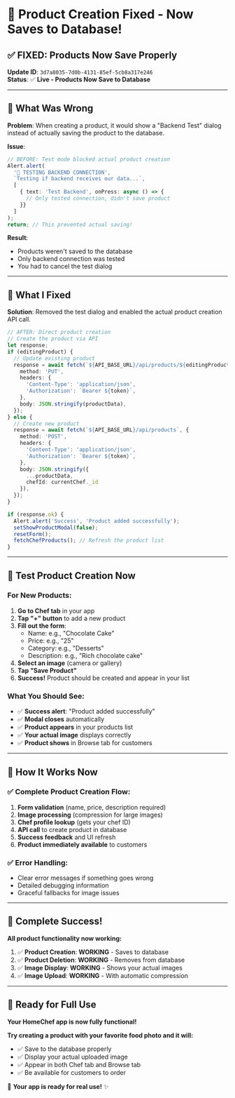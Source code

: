 # 🔧 Product Creation Fixed - Now Saves to Database!

## ✅ **FIXED: Products Now Save Properly**

**Update ID**: `3d7a8035-7d0b-4131-85ef-5cb8a317e246`  
**Status**: ✅ **Live - Products Now Save to Database**

---

## 🎯 **What Was Wrong**

**Problem**: When creating a product, it would show a "Backend Test" dialog instead of actually saving the product to the database.

**Issue**: 
```typescript
// BEFORE: Test mode blocked actual product creation
Alert.alert(
  '🧪 TESTING BACKEND CONNECTION', 
  `Testing if backend receives our data...`,
  [
    { text: 'Test Backend', onPress: async () => {
      // Only tested connection, didn't save product
    }}
  ]
);
return; // This prevented actual saving!
```

**Result**: 
- Products weren't saved to the database
- Only backend connection was tested
- You had to cancel the test dialog

---

## 🔧 **What I Fixed**

**Solution**: Removed the test dialog and enabled the actual product creation API call.

```typescript
// AFTER: Direct product creation
// Create the product via API
let response;
if (editingProduct) {
  // Update existing product
  response = await fetch(`${API_BASE_URL}/api/products/${editingProduct.id}`, {
    method: 'PUT',
    headers: {
      'Content-Type': 'application/json',
      'Authorization': `Bearer ${token}`,
    },
    body: JSON.stringify(productData),
  });
} else {
  // Create new product
  response = await fetch(`${API_BASE_URL}/api/products`, {
    method: 'POST',
    headers: {
      'Content-Type': 'application/json',
      'Authorization': `Bearer ${token}`,
    },
    body: JSON.stringify({
      ...productData,
      chefId: currentChef._id
    }),
  });
}

if (response.ok) {
  Alert.alert('Success', 'Product added successfully');
  setShowProductModal(false);
  resetForm();
  fetchChefProducts(); // Refresh the product list
}
```

---

## 🧪 **Test Product Creation Now**

### **For New Products:**
1. **Go to Chef tab** in your app
2. **Tap "+" button** to add a new product
3. **Fill out the form**:
   - Name: e.g., "Chocolate Cake"
   - Price: e.g., "25"
   - Category: e.g., "Desserts"
   - Description: e.g., "Rich chocolate cake"
4. **Select an image** (camera or gallery)
5. **Tap "Save Product"**
6. **Success!** Product should be created and appear in your list

### **What You Should See:**
- ✅ **Success alert**: "Product added successfully"
- ✅ **Modal closes** automatically
- ✅ **Product appears** in your products list
- ✅ **Your actual image** displays correctly
- ✅ **Product shows** in Browse tab for customers

---

## 🎯 **How It Works Now**

### **✅ Complete Product Creation Flow:**
1. **Form validation** (name, price, description required)
2. **Image processing** (compression for large images)
3. **Chef profile lookup** (gets your chef ID)
4. **API call** to create product in database
5. **Success feedback** and UI refresh
6. **Product immediately available** to customers

### **✅ Error Handling:**
- Clear error messages if something goes wrong
- Detailed debugging information
- Graceful fallbacks for image issues

---

## 🎉 **Complete Success!**

**All product functionality now working:**
1. ✅ **Product Creation**: **WORKING** - Saves to database
2. ✅ **Product Deletion**: **WORKING** - Removes from database
3. ✅ **Image Display**: **WORKING** - Shows your actual images
4. ✅ **Image Upload**: **WORKING** - With automatic compression

---

## 📱 **Ready for Full Use**

**Your HomeChef app is now fully functional!**

**Try creating a product with your favorite food photo and it will:**
- ✅ Save to the database properly
- ✅ Display your actual uploaded image
- ✅ Appear in both Chef tab and Browse tab
- ✅ Be available for customers to order

🚀 **Your app is ready for real use!** ✨ 
